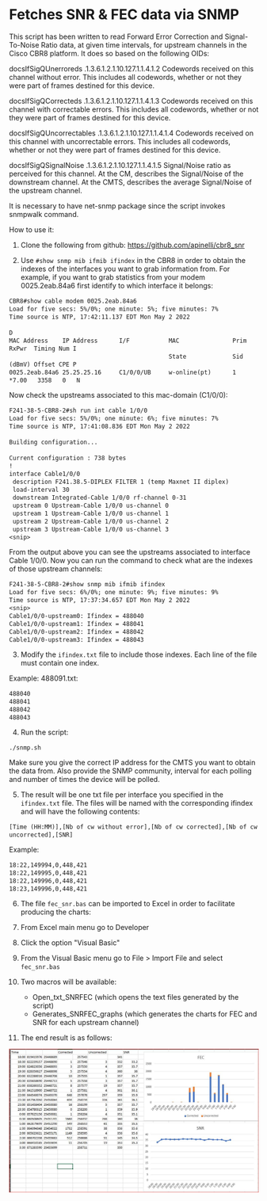 
# Fetches SNR & FEC data via SNMP


This script has been written to read Forward Error Correction and Signal-To-Noise Ratio data, at given time intervals, for upstream channels in the Cisco CBR8 platform. It does so based on the following OIDs:

docsIfSigQUnerroreds	.1.3.6.1.2.1.10.127.1.1.4.1.2
	Codewords received on this channel without error.
 	This includes all codewords, whether or not they
 	were part of frames destined for this device.

docsIfSigQCorrecteds	.1.3.6.1.2.1.10.127.1.1.4.1.3
	Codewords received on this channel with correctable
 	errors. This includes all codewords, whether or not
 	they were part of frames destined for this device.

docsIfSigQUncorrectables  	.1.3.6.1.2.1.10.127.1.1.4.1.4
	Codewords received on this channel with uncorrectable
 	errors. This includes all codewords, whether or not
 	they were part of frames destined for this device.

docsIfSigQSignalNoise	.1.3.6.1.2.1.10.127.1.1.4.1.5
	Signal/Noise ratio as perceived for this channel.
 	At the CM, describes the Signal/Noise of the downstream
 	channel.  At the CMTS, describes the average Signal/Noise
 	of the upstream channel.

It is necessary to have net-snmp package since the script invokes snmpwalk command.

How to use it:

1) Clone the following from github: 
https://github.com/apinelli/cbr8_snr

2) Use `#show snmp mib ifmib ifindex` in the CBR8 in order to obtain the indexes of the interfaces you want to grab information from. For example, if you want to grab statistics from your modem 0025.2eab.84a6 first identify to which interface it belongs:
```
CBR8#show cable modem 0025.2eab.84a6
Load for five secs: 5%/0%; one minute: 5%; five minutes: 7%
Time source is NTP, 17:42:11.137 EDT Mon May 2 2022
                                                                                       D
MAC Address    IP Address      I/F           MAC               Prim  RxPwr  Timing Num I
                                             State             Sid   (dBmV) Offset CPE P
0025.2eab.84a6 25.25.25.16     C1/0/0/UB     w-online(pt)      1    *7.00   3358   0   N
```
Now check the upstreams associated to this mac-domain (C1/0/0):
```
F241-38-5-CBR8-2#sh run int cable 1/0/0
Load for five secs: 5%/0%; one minute: 6%; five minutes: 7%
Time source is NTP, 17:41:08.836 EDT Mon May 2 2022

Building configuration...

Current configuration : 738 bytes
!
interface Cable1/0/0
 description F241.38.5-DIPLEX FILTER 1 (temp Maxnet II diplex)
 load-interval 30
 downstream Integrated-Cable 1/0/0 rf-channel 0-31
 upstream 0 Upstream-Cable 1/0/0 us-channel 0
 upstream 1 Upstream-Cable 1/0/0 us-channel 1
 upstream 2 Upstream-Cable 1/0/0 us-channel 2
 upstream 3 Upstream-Cable 1/0/0 us-channel 3
<snip>
```
From the output above you can see the upstreams associated to interface Cable 1/0/0. Now you can run the command to check what are the indexes of those upstream channels:
```
F241-38-5-CBR8-2#show snmp mib ifmib ifindex
Load for five secs: 6%/0%; one minute: 9%; five minutes: 9%
Time source is NTP, 17:37:34.657 EDT Mon May 2 2022
<snip>
Cable1/0/0-upstream0: Ifindex = 488040
Cable1/0/0-upstream1: Ifindex = 488041
Cable1/0/0-upstream2: Ifindex = 488042
Cable1/0/0-upstream3: Ifindex = 488043
```

3) Modify the `ifindex.txt` file to include those indexes. Each line of the file must contain one index.

Example: 488091.txt:
```
488040
488041
488042
488043
```
4) Run the script:
```
./snmp.sh
```
Make sure you give the correct IP address for the CMTS you want to obtain the data from. Also provide the SNMP community, interval for each polling and number of times the device will be polled.

5) The result will be one txt file per interface you specified in the `ifindex.txt` file. The files will be named with the corresponding ifindex and will have the following contents:
```
[Time (HH:MM)],[Nb of cw without error],[Nb of cw corrected],[Nb of cw uncorrected],[SNR]
```
Example:
```
18:22,149994,0,448,421
18:22,149995,0,448,421
18:22,149996,0,448,421
18:23,149996,0,448,421
```

6) The file `fec_snr.bas` can be imported to Excel in order to facilitate producing the charts:

1) From Excel main menu go to Developer
2) Click the option "Visual Basic"
3) From the Visual Basic menu go to File > Import File and select `fec_snr.bas`
4) Two macros will be available:
   - Open_txt_SNRFEC (which opens the text files generated by the script)
   - Generates_SNRFEC_graphs (which generates the charts for FEC and SNR for each upstream channel)
5) The end result is as follows:

![Chart Example](pic_sample_for_md_readme.JPG)



   

